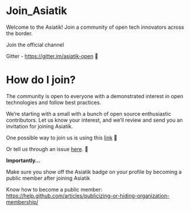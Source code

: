 # Join_Asiatik
Welcome to the Asiatik! Join a community of open tech innovators across the border.

Join the official channel 

Gitter - https://gitter.im/asiatik-open 💬


# How do I join?

The community is open to everyone with a demonstrated interest in open technologies and follow best practices.

We’re starting with a small with a bunch of open source enthusiastic contributors. Let us know your interest, and we’ll review and send you an invitation for joining Asiatik.

One possible way to join us is using this [link](https://orgmanager.miguelpiedrafita.com/join/36604391) 🎉

Or tell us through an issue [here](https://github.com/Asiatik/Join_Asiatik/issues/new). 📣

**Importantly...**

Make sure you show off the Asiatik badge on your profile by becoming a public member after joining Asiatik

Know how to become a public member: https://help.github.com/articles/publicizing-or-hiding-organization-membership/
